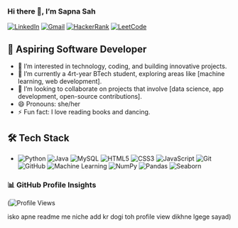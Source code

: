 ### Hi there 👋, I’m Sapna Sah


  [![LinkedIn](https://img.shields.io/badge/LinkedIn-Connect-blue)](https://www.linkedin.com/in/sapna-kumari-7587b5277/)
  [![Gmail](https://img.shields.io/badge/Gmail-Contact-red)](mailto:2022pcecssapna140@poornima.org)
  [![HackerRank](https://img.shields.io/badge/HackerRank-Profile-green)](https://www.hackerrank.com/2022pcecssapna11)
  [![LeetCode](https://img.shields.io/badge/LeetCode-Profile-orange)](https://leetcode.com/u/Sapna_Kumari08/)

## 🚀 Aspiring Software Developer
- 👀 I’m interested in technology, coding, and building innovative projects.
- 🌱 I’m currently a 4rt-year BTech student, exploring areas like [machine learning, web development].
- 💞️ I’m looking to collaborate on projects that involve [data science, app development, open-source contributions].
- 😄 Pronouns: she/her
- ⚡ Fun fact: I love reading books and dancing.
## 🛠️ Tech Stack
- ![Python](https://img.shields.io/badge/-Python-3776AB?logo=python&logoColor=white)
![Java](https://img.shields.io/badge/-Java-007396?logo=java&logoColor=white)
![MySQL](https://img.shields.io/badge/-MySQL-4479A1?logo=mysql&logoColor=white)
![HTML5](https://img.shields.io/badge/-HTML5-E34F26?logo=html5&logoColor=white)
![CSS3](https://img.shields.io/badge/-CSS3-1572B6?logo=css3&logoColor=white)
![JavaScript](https://img.shields.io/badge/-JavaScript-F7DF1E?logo=javascript&logoColor=black)
![Git](https://img.shields.io/badge/-Git-F05032?logo=git&logoColor=white)
![GitHub](https://img.shields.io/badge/-GitHub-181717?logo=github&logoColor=white)
![Machine Learning](https://img.shields.io/badge/-Machine%20Learning-brightgreen)
![NumPy](https://img.shields.io/badge/-NumPy-013243?logo=numpy)
![Pandas](https://img.shields.io/badge/-Pandas-150458?logo=pandas)
![Seaborn](https://img.shields.io/badge/-Seaborn-2D3F6C?logo=python)

### 📊 GitHub Profile Insights

(![Profile Views](https://komarev.com/ghpvc/?username=SapnaSah&color=blue)

isko apne readme me niche add kr dogi toh profile view dikhne lgege sayad)

<!---
SapnaSah/SapnaSah is a ✨ special ✨ repository because its `README.md` (this file) appears on your GitHub profile.
You can click the Preview link to take a look at your changes.
--->
